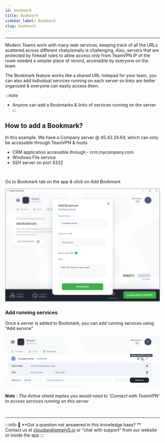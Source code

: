```yaml
---
id: bookmark
title: Bookmark
sidebar_label: Bookmark
slug: bookmark
---
```


---

Modern Teams work with many web services, keeping track of all the URLs scattered across different chats/emails is challenging. Also, servers that are protected by firewall rules to allow access only from TeamVPN IP of the room needed a simpler place of record, accessible by everyone on the team. 

The Bookmark feature works like a shared URL notepad for your team, you can also add individual services running on each server so links are better organized & everyone can easily access them.

:::note 
- Anyone can add a Bookmarks & links of services running on the server 
:::

## How to add a Bookmark?

In this example, We have a Company server @ 45.42.24.64, which can only be accessible through TeamVPN & hosts 
- CRM application accessible through - crm.mycompany.com
- Windows File service 
- SSH server on port 4322
<br />

Go to Bookmark tab on the app & click on *Add Bookmark*

![/assets/images/add-bookmark](assets/images/bookmark-add.png)

### Add running services 
Once a server is added to Bookmark, you can add running services using "Add service"


![/assets/images/add-service-bookmark](assets/images/bookmark-services.png)

***Note*** : *The Active shield implies you would need to 'Connect with TeamVPN' to access services running on this server*


<br />

---

:::info
:information_desk_person: **Got a question not answered in this knowledge base? ** <br />
Contact us at [cloudlan@simply5.io](mailto:cloudlan@simply5.io) or "chat with support" from our website or inside the app
:::
